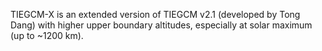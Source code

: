 TIEGCM-X is an extended version of TIEGCM v2.1 (developed by Tong Dang) with higher upper boundary altitudes, especially at solar maximum (up to ~1200 km).
